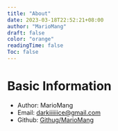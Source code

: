 ```yaml
---
title: "About"
date: 2023-03-18T22:52:21+08:00
author: "MarioMang"
draft: false
color: "orange"
readingTime: false
Toc: false
---
```


# Basic Information

* Author: MarioMang
* Email: darkiiiiiice@gmail.com
* Github: [Githug/MarioMang](https://github.com/mariomang)


